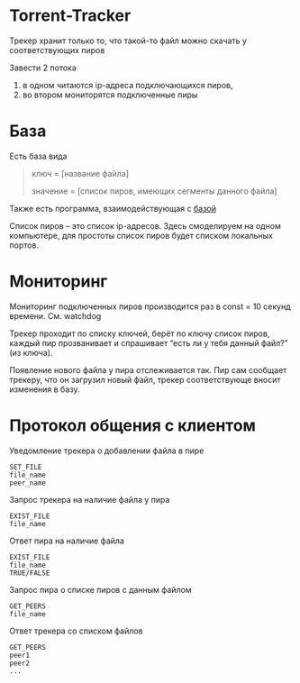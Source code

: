 # Torrent-Tracker

Трекер хранит только то, что такой-то файл можно скачать у соответствующих пиров

Завести 2 потока
1. в одном читаются ip-адреса подключающихся пиров, 
2. во втором мониторятся подключенные пиры

# База 
Есть база вида

> ключ = [название файла]
>
> значение = [список пиров, имеющих сегменты данного файла]

Также есть программа, взаимодействующая с [базой](https://github.com/Aksinya-Bykova/Torrent-Tracker/blob/main/data/File-Peers.db)

Список пиров – это список ip-адресов. Здесь смоделируем на одном компьютере, для простоты список пиров будет списком локальных портов.

# Мониторинг
Мониторинг подключенных пиров производится раз в const = 10 секунд времени. См. watchdog

Трекер проходит по списку ключей, берёт по ключу список пиров, каждый пир прозванивает и спрашивает “есть ли у тебя данный файл?” (из ключа). 

Появление нового файла у пира отслеживается так. Пир сам сообщает трекеру, что он загрузил новый файл, трекер соответствующе вносит изменения в базу.

# Протокол общения с клиентом
Уведомление трекера о добавлении файла в пире
```
SET_FILE
file_name
peer_name
```

Запрос трекера на наличие файла у пира
```
EXIST_FILE
file_name
```

Ответ пира на наличие файла
```
EXIST_FILE
file_name
TRUE/FALSE
```

Запрос пира о списке пиров с данным файлом
```
GET_PEERS
file_name
```

Ответ трекера со списком файлов
```
GET_PEERS
peer1
peer2
...
```
